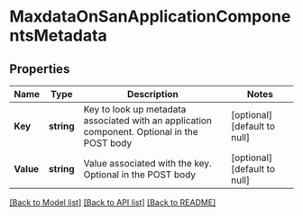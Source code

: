 # MaxdataOnSanApplicationComponentsMetadata

## Properties
Name | Type | Description | Notes
------------ | ------------- | ------------- | -------------
**Key** | **string** | Key to look up metadata associated with an application component. Optional in the POST body | [optional] [default to null]
**Value** | **string** | Value associated with the key. Optional in the POST body | [optional] [default to null]

[[Back to Model list]](../README.md#documentation-for-models) [[Back to API list]](../README.md#documentation-for-api-endpoints) [[Back to README]](../README.md)


